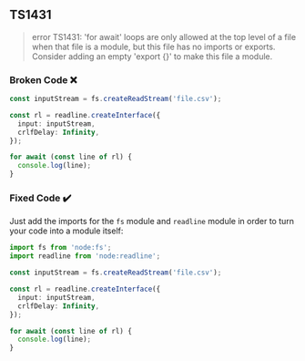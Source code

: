 ## TS1431

> error TS1431: 'for await' loops are only allowed at the top level of a file when that file is a module, but this file has no imports or exports. Consider adding an empty 'export {}' to make this file a module.

### Broken Code ❌

```ts
const inputStream = fs.createReadStream('file.csv');

const rl = readline.createInterface({
  input: inputStream,
  crlfDelay: Infinity,
});

for await (const line of rl) {
  console.log(line);
}
```

### Fixed Code ✔️

Just add the imports for the `fs` module and `readline` module in order to turn your code into a module itself:

```ts
import fs from 'node:fs';
import readline from 'node:readline';

const inputStream = fs.createReadStream('file.csv');

const rl = readline.createInterface({
  input: inputStream,
  crlfDelay: Infinity,
});

for await (const line of rl) {
  console.log(line);
}
```
